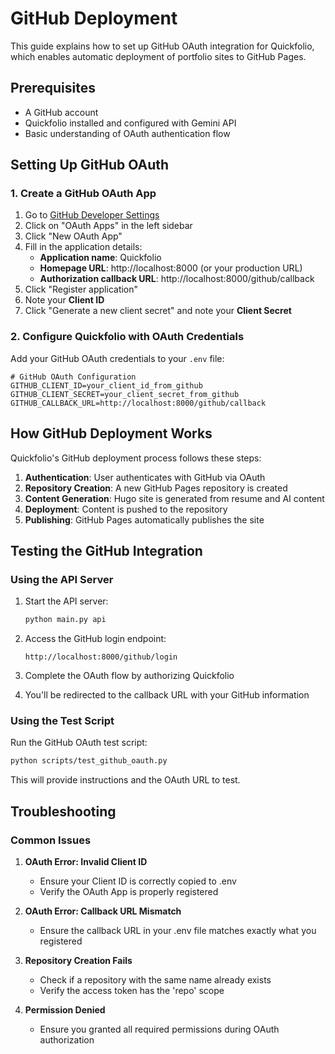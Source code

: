 # GitHub Deployment

This guide explains how to set up GitHub OAuth integration for Quickfolio, which enables automatic deployment of portfolio sites to GitHub Pages.

## Prerequisites

- A GitHub account
- Quickfolio installed and configured with Gemini API
- Basic understanding of OAuth authentication flow

## Setting Up GitHub OAuth

### 1. Create a GitHub OAuth App

1. Go to [GitHub Developer Settings](https://github.com/settings/developers)
2. Click on "OAuth Apps" in the left sidebar
3. Click "New OAuth App"
4. Fill in the application details:
   - **Application name**: Quickfolio
   - **Homepage URL**: http://localhost:8000 (or your production URL)
   - **Authorization callback URL**: http://localhost:8000/github/callback
5. Click "Register application"
6. Note your **Client ID**
7. Click "Generate a new client secret" and note your **Client Secret**

### 2. Configure Quickfolio with OAuth Credentials

Add your GitHub OAuth credentials to your `.env` file:

```
# GitHub OAuth Configuration
GITHUB_CLIENT_ID=your_client_id_from_github
GITHUB_CLIENT_SECRET=your_client_secret_from_github
GITHUB_CALLBACK_URL=http://localhost:8000/github/callback
```

## How GitHub Deployment Works

Quickfolio's GitHub deployment process follows these steps:

1. **Authentication**: User authenticates with GitHub via OAuth
2. **Repository Creation**: A new GitHub Pages repository is created
3. **Content Generation**: Hugo site is generated from resume and AI content
4. **Deployment**: Content is pushed to the repository
5. **Publishing**: GitHub Pages automatically publishes the site

## Testing the GitHub Integration

### Using the API Server

1. Start the API server:
   ```bash
   python main.py api
   ```

2. Access the GitHub login endpoint:
   ```
   http://localhost:8000/github/login
   ```

3. Complete the OAuth flow by authorizing Quickfolio

4. You'll be redirected to the callback URL with your GitHub information

### Using the Test Script

Run the GitHub OAuth test script:

```bash
python scripts/test_github_oauth.py
```

This will provide instructions and the OAuth URL to test.

## Troubleshooting

### Common Issues

1. **OAuth Error: Invalid Client ID**
   - Ensure your Client ID is correctly copied to .env
   - Verify the OAuth App is properly registered

2. **OAuth Error: Callback URL Mismatch**
   - Ensure the callback URL in your .env file matches exactly what you registered

3. **Repository Creation Fails**
   - Check if a repository with the same name already exists
   - Verify the access token has the 'repo' scope

4. **Permission Denied**
   - Ensure you granted all required permissions during OAuth authorization
